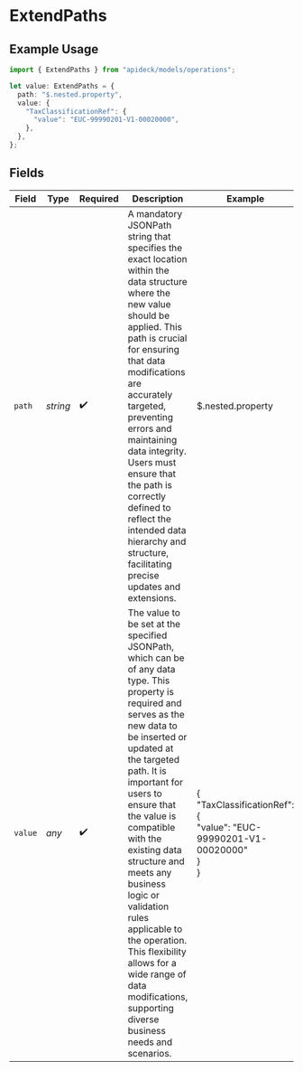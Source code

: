 # ExtendPaths

## Example Usage

```typescript
import { ExtendPaths } from "apideck/models/operations";

let value: ExtendPaths = {
  path: "$.nested.property",
  value: {
    "TaxClassificationRef": {
      "value": "EUC-99990201-V1-00020000",
    },
  },
};
```

## Fields

| Field                                                                                                                                                                                                                                                                                                                                                                                                                                                                               | Type                                                                                                                                                                                                                                                                                                                                                                                                                                                                                | Required                                                                                                                                                                                                                                                                                                                                                                                                                                                                            | Description                                                                                                                                                                                                                                                                                                                                                                                                                                                                         | Example                                                                                                                                                                                                                                                                                                                                                                                                                                                                             |
| ----------------------------------------------------------------------------------------------------------------------------------------------------------------------------------------------------------------------------------------------------------------------------------------------------------------------------------------------------------------------------------------------------------------------------------------------------------------------------------- | ----------------------------------------------------------------------------------------------------------------------------------------------------------------------------------------------------------------------------------------------------------------------------------------------------------------------------------------------------------------------------------------------------------------------------------------------------------------------------------- | ----------------------------------------------------------------------------------------------------------------------------------------------------------------------------------------------------------------------------------------------------------------------------------------------------------------------------------------------------------------------------------------------------------------------------------------------------------------------------------- | ----------------------------------------------------------------------------------------------------------------------------------------------------------------------------------------------------------------------------------------------------------------------------------------------------------------------------------------------------------------------------------------------------------------------------------------------------------------------------------- | ----------------------------------------------------------------------------------------------------------------------------------------------------------------------------------------------------------------------------------------------------------------------------------------------------------------------------------------------------------------------------------------------------------------------------------------------------------------------------------- |
| `path`                                                                                                                                                                                                                                                                                                                                                                                                                                                                              | *string*                                                                                                                                                                                                                                                                                                                                                                                                                                                                            | :heavy_check_mark:                                                                                                                                                                                                                                                                                                                                                                                                                                                                  | A mandatory JSONPath string that specifies the exact location within the data structure where the new value should be applied. This path is crucial for ensuring that data modifications are accurately targeted, preventing errors and maintaining data integrity. Users must ensure that the path is correctly defined to reflect the intended data hierarchy and structure, facilitating precise updates and extensions.                                                         | $.nested.property                                                                                                                                                                                                                                                                                                                                                                                                                                                                   |
| `value`                                                                                                                                                                                                                                                                                                                                                                                                                                                                             | *any*                                                                                                                                                                                                                                                                                                                                                                                                                                                                               | :heavy_check_mark:                                                                                                                                                                                                                                                                                                                                                                                                                                                                  | The value to be set at the specified JSONPath, which can be of any data type. This property is required and serves as the new data to be inserted or updated at the targeted path. It is important for users to ensure that the value is compatible with the existing data structure and meets any business logic or validation rules applicable to the operation. This flexibility allows for a wide range of data modifications, supporting diverse business needs and scenarios. | {<br/>"TaxClassificationRef": {<br/>"value": "EUC-99990201-V1-00020000"<br/>}<br/>}                                                                                                                                                                                                                                                                                                                                                                                                 |
